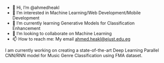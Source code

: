 - 👋 Hi, I’m @ahmedheakl
- 👀 I’m interested in Machine Learning/Web Development/Mobile Development
- 🌱 I’m currently learning Generative Models for Classification Enhancement
- 💞️ I’m looking to collaborate on Machine Learning
- 📫 How to reach me: My email ahmed.heakl@ejust.edu.eg

I am currently working on creating a state-of-the-art Deep Learning Parallel CNN/RNN model for Music Genre Classification using FMA dataset.

<!---
ahmedheakl/ahmedheakl is a ✨ special ✨ repository because its `README.md` (this file) appears on your GitHub profile.
You can click the Preview link to take a look at your changes.
--->
